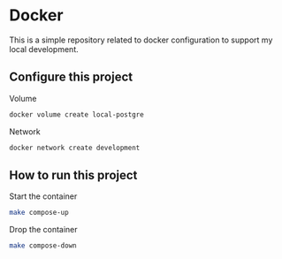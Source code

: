 # Docker

This is a simple repository related to docker configuration to support my local development.

## Configure this project
Volume
```sh
docker volume create local-postgre
```

Network
```sh
docker network create development
```

## How to run this project

Start the container
```sh
make compose-up
```

Drop the container
```sh
make compose-down
```
